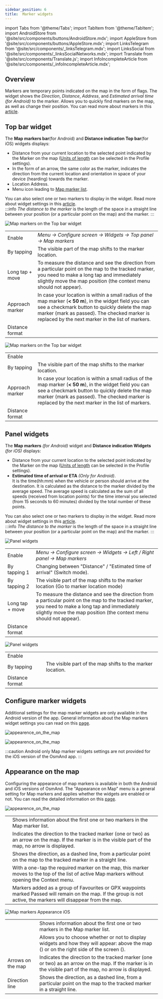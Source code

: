 ```yaml
---
sidebar_position: 6
title:  Marker widgets
---
```


import Tabs from '@theme/Tabs';
import TabItem from '@theme/TabItem';
import AndroidStore from '@site/src/components/buttons/AndroidStore.mdx';
import AppleStore from '@site/src/components/buttons/AppleStore.mdx';
import LinksTelegram from '@site/src/components/_linksTelegram.mdx';
import LinksSocial from '@site/src/components/_linksSocialNetworks.mdx';
import Translate from '@site/src/components/Translate.js';
import InfoIncompleteArticle from '@site/src/components/_infoIncompleteArticle.mdx';

## Overview

Markers are temporary points indicated on the map in the form of flags. The widget shows the *Direction*, *Distance*, *Address*, and *Estimated arrival time (for Android)* to the marker. Allows you to quickly find markers on the map, as well as change their position. You can read more about markers in this [article](../personal/markers).  


## Top bar widget

The **Map markers bar**(for Android) and **Distance indication Top bar**(for iOS) widgets displays:
- Distance from your current location to the selected point indicated by the Marker on the map ([Units of length](../personal/profiles/#general-settings) can be selected in the Profile settings).
- In the form of an arrow, the same color as the marker, indicates the direction from the current location and orientation in space of your device (hearding) towards the marker.
- Location Address.
- Menu icon leading to [Map marker list](../personal/markers/#map-markers-menu).

You can also select one or two markers to display in the widget. Read more about widget settings in this [article](https://osmand.net/docs/user/personal/markers#map-markers-widgets).    
:::info
*The distance to the marker* is the length of the space in a straight line between your position (or a particular point on the map) and the marker.
:::  

<Tabs groupId="operating-systems">

<TabItem value="android" label="Android">  

![Map markers on the Top bar widget](@site/static/img/widgets/map_markers_top-bar-widget-andr.png)

| | |
|------------|------------|
| Enable | *Menu → Configure screen → Widgets → Top panel → Map markers* |
| By tapping | The visible part of the map shifts to the marker location. |
| Long tap + move | To measure the distance and see the direction from a particular point on the map to the tracked marker, you need to make a long tap and immediately slightly move the map position (the context menu should not appear). |
| Approach marker | In case your location is within a small radius of the map marker (**< 50 m**), in the widget field you can see a checkmark button to quickly delete the map marker (mark as passed). The checked marker is replaced by the next marker in the list of markers.  |
| Distance format | *<Translate android="true" ids="shared_string_menu,configure_profile,general_settings_2,units_and_formats,unit_of_length"/>*  |

</TabItem>

<TabItem value="ios" label="iOS">  

![Map markers on the Top bar widget](@site/static/img/widgets/map_markers_top-bar-widget-ios.png)

| | |
|------------|------------|
| Enable | *<Translate ios="true" ids="menu,layer_map_appearance,map_widget_appearance_rem,map_markers"/>* |
| By tapping | The visible part of the map shifts to the marker location. |
| Approach marker | In case your location is within a small radius of the map marker (**< 50 m**), in the widget field you can see a checkmark button to quickly delete the map marker (mark as passed). The checked marker is replaced by the next marker in the list of markers.  |
| Distance format  | *<Translate ios="true" ids="menu,sett_settings,app_profiles,general_settings_2,units_and_formats,unit_of_length"/>*  |  

</TabItem>

</Tabs> 


## Panel widgets

The **Map markers** *(for Android)* widget and **Distance indication Widgets** *(for iOS)* displays:  
- Distance from your current location to the selected point indicated by the Marker on the map ([Units of length](../personal/profiles/#general-settings) can be selected in the Profile settings).
- **Estimated time of arrival or ETA** *(Only for Android)*.  
It is the time(hh:mm) when the vehicle or person should arrive at the destination. It is calculated as the distance to the marker divided by the average speed. 
The average speed is calculated as the sum of all speeds (received from location points) for the time interval you selected (from 15 seconds to 60 minutes) divided by the total number of these points.

You can also select one or two markers to display in the widget. Read more about widget settings in this [article](https://osmand.net/docs/user/personal/markers#map-markers-widgets).   
:::info
*The distance to the marker* is the length of the space in a straight line between your position (or a particular point on the map) and the marker.
:::  


<Tabs groupId="operating-systems">

<TabItem value="android" label="Android">  

![Panel widgets](@site/static/img/widgets/map_markers_widget-02.png)  

| | |
|------------|------------|
| Enable | *Menu → Configure screen → Widgets → Left / Right panel → Map markers*  |
| By tapping 1 | Changing between "Distance" / "Estimated time of arrival" (Switch mode). |
| By tapping 2 | The visible part of the map shifts to the marker location (Go to marker location mode) |
| Long tap + move | To measure the distance and see the direction from a particular point on the map to the tracked marker, you need to make a long tap and immediately slightly move the map position (the context menu should not appear). |
| Distance format | *<Translate android="true" ids="shared_string_menu,configure_profile,general_settings_2,units_and_formats,unit_of_length"/>*  |


</TabItem>

<TabItem value="ios" label="iOS">  

![Panel widgets](@site/static/img/widgets/map_markers_widget_ios-02.png)

| | |
|------------|------------|
| Enable | *<Translate ios="true" ids="menu,layer_map_appearance,map_widget_appearance_rem,map_markers"/>*  |
| By tapping | The visible part of the map shifts to the marker location. |
| Distance format  | *<Translate ios="true" ids="menu,sett_settings,app_profiles,general_settings_2,units_and_formats,unit_of_length"/>*  |

</TabItem>

</Tabs> 


## Configure marker widgets

Additional settings for the map marker widgets are only available in the Android version of the app. General information about the Map markers widget settings you can read on this [page](../personal/markers#map-markers-widgets).  

<!--*Menu → Configure screen → Widgets → Left / Right panel → Map markers*  -->
![appearence_on_the_map](@site/static/img/widgets/configure-marker-wid-01.png)  

<!--*Menu → Configure screen → Widgets → Top panel → Map markers*  -->
![appearence_on_the_map](@site/static/img/widgets/configure-marker-wid-02.png)

<!--![appearence_on_the_map](@site/static/img/widgets/settings-marker-wid-first-01.png)  ![appearence_on_the_map](@site/static/img/widgets/settings-marker-wid-first-02.png)-->

<Tabs groupId="operating-systems">

<TabItem value="android" label="Android">  

*<Translate android="true" ids="shared_string_menu,map_markers_item,shared_string_more_without_dots,appearance_on_the_map"/>* 

</TabItem>

<TabItem value="ios" label="iOS">  

:::caution Android only
Map marker widgets settings are not provided for the iOS version of the OsmAnd app.
:::

</TabItem>

</Tabs> 


## Appearance on the map

Configuring the appearance of map markers is available in both the Android and iOS versions of OsmAnd. The "Appearance on Map" menu is a general setting for Map markers and applies whether the widgets are enabled or not. You can read the detailed information on this [page](../personal/markers.md#appearance-on-the-map).  

<Tabs groupId="operating-systems">

<TabItem value="android" label="Android">  

*<Translate android="true" ids="shared_string_menu,map_markers_item,shared_string_more_without_dots,appearance_on_the_map"/>* 

![appearence_on_the_map](@site/static/img/widgets/appearence_on_the_map-02.png)  

|    |    |
| :------------- | :------------- | 
| <Translate android="true" ids="active_markers"/> | Shows information about the first one or two markers in the Map marker list. | 
|  <Translate android="true" ids="show_arrows_on_the_map"/> |  Indicates the direction to the tracked marker (one or two) as an arrow on the map. If the marker is in the visible part of the map, no arrow is displayed. | 
| <Translate android="true" ids="show_guide_line"/> | Shows the direction, as a dashed line, from a particular point on the map to the tracked marker in a straight line.  | 
| <Translate android="true" ids="one_tap_active"/> |  With a one-tap the required marker on the map, this marker moves to the top of the list of active Map markers without opening the Context menu. |  
| <Translate android="true" ids="keep_passed_markers"/> | Markers added as a group of Favourites or GPX waypoints marked Passed will remain on the map. If the group is not active, the markers will disappear from the map. | 

</TabItem>

<TabItem value="ios" label="iOS">  

*<Translate ios="true" ids="menu,map_markers,appearance_on_map"/>* 

![Map markers Appearance iOS](@site/static/img/widgets/map_markers_appearance_ios-02.png)  

|    |     |  
| :------------- | :------------- | 
| <Translate android="true" ids="active_markers"/> | Shows information about the first one or two markers in the Map marker list. | 
|  <Translate android="true" ids="show_direction"/> | Allows you to choose whether or not to display widgets and how they will appear: above the map (<Translate android="true" ids="shared_string_topbar"/>) or on the right side of the screen (<Translate android="true" ids="shared_string_widgets"/>). | 
|  Arrows on the map |  Indicates the direction to the tracked marker (one or two) as an arrow on the map. If the marker is in the visible part of the map, no arrow is displayed. | 
| Direction line | Shows the direction, as a dashed line, from a particular point on the map to the tracked marker in a straight line.  | 

</TabItem>

</Tabs> 